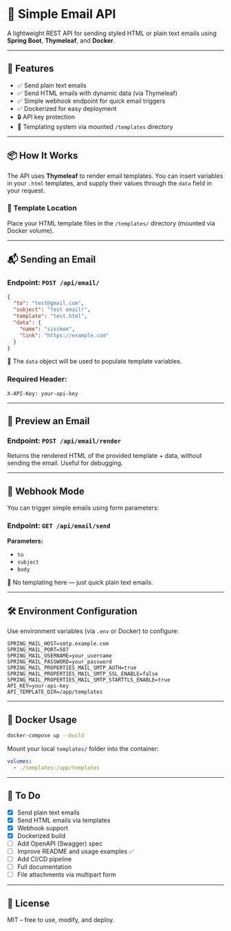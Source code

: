 # 📧 Simple Email API

A lightweight REST API for sending styled HTML or plain text emails using **Spring Boot**, **Thymeleaf**, and **Docker**.

---

## 🚀 Features

- ✅ Send plain text emails  
- ✅ Send HTML emails with dynamic data (via Thymeleaf)  
- ✅ Simple webhook endpoint for quick email triggers  
- ✅ Dockerized for easy deployment  
- 🔒 API key protection  
- 🔧 Templating system via mounted `/templates` directory  

---

## 📦 How It Works

The API uses **Thymeleaf** to render email templates. You can insert variables in your `.html` templates, and supply their values through the `data` field in your request.

### 📁 Template Location

Place your HTML template files in the `/templates/` directory (mounted via Docker volume).

---

## 📬 Sending an Email

### Endpoint: `POST /api/email/`

```json
{
  "to": "test@gmail.com",
  "subject": "Test email!",
  "template": "test.html",
  "data": {
    "name": "sivikee",
    "link": "https://example.com"
  }
}
```

🧠 The `data` object will be used to populate template variables.

### Required Header:

```
X-API-Key: your-api-key
```

---

## 👀 Preview an Email

### Endpoint: `POST /api/email/render`

Returns the rendered HTML of the provided template + data, without sending the email. Useful for debugging.

---

## 🔁 Webhook Mode

You can trigger simple emails using form parameters:

### Endpoint: `GET /api/email/send`

**Parameters:**
- `to`
- `subject`
- `body`

📌 No templating here — just quick plain text emails.

---

## 🛠️ Environment Configuration

Use environment variables (via `.env` or Docker) to configure:

```env
SPRING_MAIL_HOST=smtp.example.com
SPRING_MAIL_PORT=587
SPRING_MAIL_USERNAME=your_username
SPRING_MAIL_PASSWORD=your_password
SPRING_MAIL_PROPERTIES_MAIL_SMTP_AUTH=true
SPRING_MAIL_PROPERTIES_MAIL_SMTP_SSL_ENABLE=false
SPRING_MAIL_PROPERTIES_MAIL_SMTP_STARTTLS_ENABLE=true
API_KEY=your-api-key
API_TEMPLATE_DIR=/app/templates
```

---

## 🐳 Docker Usage

```bash
docker-compose up --build
```

Mount your local `templates/` folder into the container:

```yaml
volumes:
  - ./templates:/app/templates
```

---

## 📌 To Do

- [x] Send plain text emails  
- [x] Send HTML emails via templates  
- [x] Webhook support  
- [x] Dockerized build  
- [ ] Add OpenAPI (Swagger) spec  
- [ ] Improve README and usage examples ✅  
- [ ] Add CI/CD pipeline  
- [ ] Full documentation  
- [ ] File attachments via multipart form  

---

## 📄 License

MIT – free to use, modify, and deploy.
